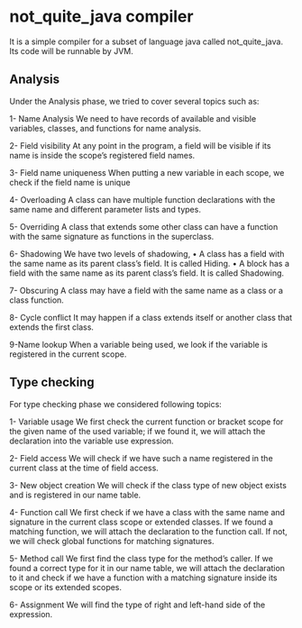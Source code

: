 # not_quite_java compiler
It is a simple compiler for a subset of language java called not_quite_java. Its code will be runnable by JVM.


## Analysis
Under the Analysis phase, we tried to cover several topics such as:

1- Name Analysis
We need to have records of available and visible variables, classes, and functions for name analysis.

2- Field visibility
At any point in the program, a field will be visible if its name is inside the scope’s registered field names.

3- Field name uniqueness
When putting a new variable in each scope, we check if the field name is unique

4- Overloading
A class can have multiple function declarations with the same name and different parameter lists and types.

5- Overriding
A class that extends some other class can have a function with the same signature as functions in the superclass.

6- Shadowing
We have two levels of shadowing,
• A class has a field with the same name as its parent class’s field. It is called Hiding.
• A block has a field with the same name as its parent class’s field. It is called Shadowing.

7- Obscuring
A class may have a field with the same name as a class or a class function.

8- Cycle conflict
It may happen if a class extends itself or another class that extends the first class.

9-Name lookup
When a variable being used, we look if the variable is registered in the current scope.

## Type checking

For type checking phase we considered following topics: 

1- Variable usage
We first check the current function or bracket scope for the given name of the used variable; if we found it, we will attach the declaration into the variable use expression.

2- Field access
We will check if we have such a name registered in the current class at the time of field access.

3- New object creation
We will check if the class type of new object exists and is registered in our name table.

4- Function call
We first check if we have a class with the same name and signature in the current class scope or extended classes. If we found a matching function, we will attach the declaration to the function call. If not, we will check global functions for matching signatures.

5- Method call
We first find the class type for the method’s caller. If we found a correct type for it in our name table, we will attach the declaration to it and check if we have a function with a matching signature inside its scope or its extended scopes.

6- Assignment
We will find the type of right and left-hand side of the expression.
